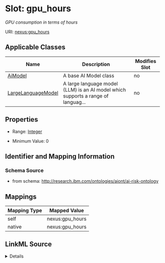 

# Slot: gpu_hours


_GPU consumption in terms of hours_





URI: [nexus:gpu_hours](http://research.ibm.com/ontologies/aiont/gpu_hours)



<!-- no inheritance hierarchy -->





## Applicable Classes

| Name | Description | Modifies Slot |
| --- | --- | --- |
| [AiModel](AiModel.md) | A base AI Model class |  no  |
| [LargeLanguageModel](LargeLanguageModel.md) | A large language model (LLM) is an AI model which supports a range of languag... |  no  |







## Properties

* Range: [Integer](Integer.md)

* Minimum Value: 0





## Identifier and Mapping Information







### Schema Source


* from schema: http://research.ibm.com/ontologies/aiont/ai-risk-ontology




## Mappings

| Mapping Type | Mapped Value |
| ---  | ---  |
| self | nexus:gpu_hours |
| native | nexus:gpu_hours |




## LinkML Source

<details>
```yaml
name: gpu_hours
description: GPU consumption in terms of hours
from_schema: http://research.ibm.com/ontologies/aiont/ai-risk-ontology
rank: 1000
alias: gpu_hours
domain_of:
- AiModel
range: integer
minimum_value: 0

```
</details>